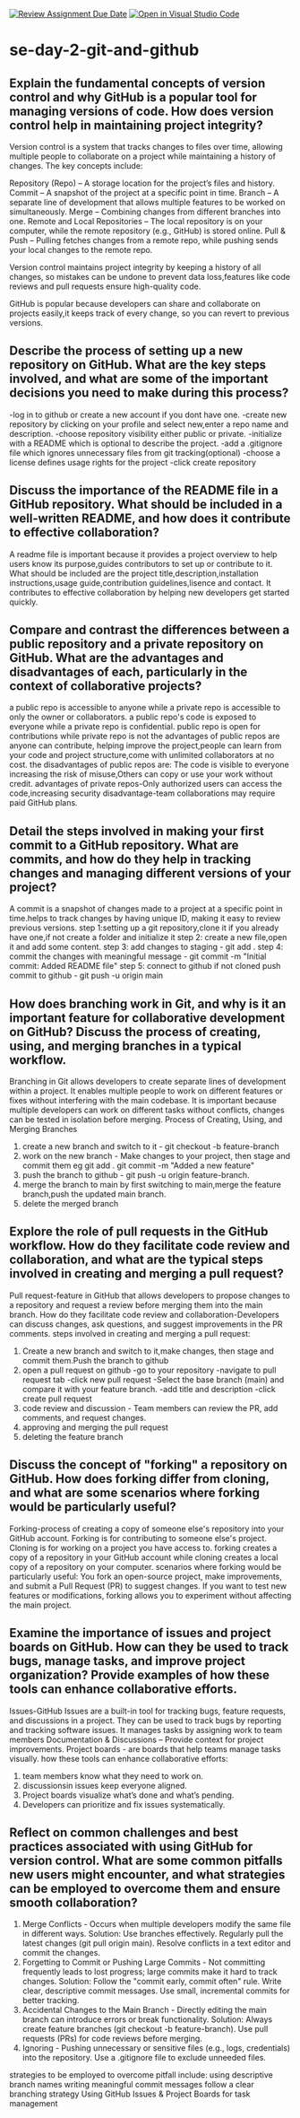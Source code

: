 [![Review Assignment Due Date](https://classroom.github.com/assets/deadline-readme-button-22041afd0340ce965d47ae6ef1cefeee28c7c493a6346c4f15d667ab976d596c.svg)](https://classroom.github.com/a/8wgCKhpZ)
[![Open in Visual Studio Code](https://classroom.github.com/assets/open-in-vscode-2e0aaae1b6195c2367325f4f02e2d04e9abb55f0b24a779b69b11b9e10269abc.svg)](https://classroom.github.com/online_ide?assignment_repo_id=18408950&assignment_repo_type=AssignmentRepo)
# se-day-2-git-and-github
## Explain the fundamental concepts of version control and why GitHub is a popular tool for managing versions of code. How does version control help in maintaining project integrity?
Version control is a system that tracks changes to files over time, allowing multiple people to collaborate on a project while maintaining a history of changes. The key concepts include:

Repository (Repo) – A storage location for the project’s files and history.
Commit – A snapshot of the project at a specific point in time.
Branch – A separate line of development that allows multiple features to be worked on simultaneously.
Merge – Combining changes from different branches into one.
Remote and Local Repositories – The local repository is on your computer, while the remote repository (e.g., GitHub) is stored online.
Pull & Push – Pulling fetches changes from a remote repo, while pushing sends your local changes to the remote repo.

Version control maintains project integrity by keeping a history of all changes, so mistakes can be undone to prevent data loss,features like code reviews and pull requests ensure high-quality code.

GitHub is popular because developers can share and collaborate on projects easily,it keeps track of every change, so you can revert to previous versions.

## Describe the process of setting up a new repository on GitHub. What are the key steps involved, and what are some of the important decisions you need to make during this process?

-log in to github or create a new account if you dont have one.
-create new repository by clicking on your profile and select new,enter a repo name and description.
-choose repository visibility either public or private.
-initialize with a README which is optional to describe the project.
-add a .gitignore file which ignores unnecessary files from git tracking(optional)
-choose a license defines usage rights for the project
-click create repository


## Discuss the importance of the README file in a GitHub repository. What should be included in a well-written README, and how does it contribute to effective collaboration?
A readme file is important because it provides a project overview to help users know its purpose,guides contributors to set up or contribute to it.
What should be included are the project title,description,installation instructions,usage guide,contribution guidelines,lisence and contact.
It contributes to effective collaboration by helping new developers get started quickly.

## Compare and contrast the differences between a public repository and a private repository on GitHub. What are the advantages and disadvantages of each, particularly in the context of collaborative projects?
a public repo is accessible to anyone while a private repo is accessible to only the owner or collaborators.
a public repo's code is exposed to everyone while a private repo is confidential.
public repo is open for contributions while private repo is not
the advantages of public repos are anyone can contribute, helping improve the project,people can learn from your code and project structure,come with unlimited collaborators at no cost.
the disadvantages of public repos are: The code is visible to everyone increasing the risk of misuse,Others can copy or use your work without credit.
advantages of private repos-Only authorized users can access the code,increasing security
disadvantage-team collaborations may require paid GitHub plans.


## Detail the steps involved in making your first commit to a GitHub repository. What are commits, and how do they help in tracking changes and managing different versions of your project?
A commit is a snapshot of changes made to a project at a specific point in time.helps to track changes by having unique ID, making it easy to review previous versions.
step 1:setting up a git repository,clone it if you already have one,if not create a folder and initialize it
step 2: create a new file,open it and add some content.
step 3: add changes to staging - git add .
step 4: commit the changes with meaningful message - git commit -m "Initial commit: Added README file"
step 5: connect to github if not cloned
push commit to github - git push -u origin main

## How does branching work in Git, and why is it an important feature for collaborative development on GitHub? Discuss the process of creating, using, and merging branches in a typical workflow.
Branching in Git allows developers to create separate lines of development within a project. It enables multiple people to work on different features or fixes without interfering with the main codebase.
It is important because multiple developers can work on different tasks without conflicts, changes can be tested in isolation before merging.
Process of Creating, Using, and Merging Branches
1. create a new branch and switch to it - git checkout -b feature-branch
2. work on the new branch - Make changes to your project, then stage and commit them eg git add .
git commit -m "Added a new feature"
3. push the branch to github - git push -u origin feature-branch.
4. merge the branch to main by first switching to main,merge the feature branch,push the updated main branch.
5. delete the merged branch

## Explore the role of pull requests in the GitHub workflow. How do they facilitate code review and collaboration, and what are the typical steps involved in creating and merging a pull request?
Pull request-feature in GitHub that allows developers to propose changes to a repository and request a review before merging them into the main branch.
How do they facilitate code review and collaboration-Developers can discuss changes, ask questions, and suggest improvements in the PR comments.
steps involved in creating and merging a pull request:
1. Create a new branch and switch to it,make changes, then stage and commit them.Push the branch to github
2. open a pull request on github
   -go to your repository
   -navigate to pull request tab
   -click new pull request
   -Select the base branch (main) and compare it with your feature branch.
   -add title and description
   -click create pull request
3. code review and discussion - Team members can review the PR, add comments, and request changes.
4. approving and merging the pull request
5. deleting the feature branch

## Discuss the concept of "forking" a repository on GitHub. How does forking differ from cloning, and what are some scenarios where forking would be particularly useful?
Forking-process of creating a copy of someone else's repository into your GitHub account.
Forking is for contributing to someone else's project.
Cloning is for working on a project you have access to.
forking creates a copy of a repository in your GitHub account while cloning creates a local copy of a repository on your computer.
scenarios where forking would be particularly useful:
You fork an open-source project, make improvements, and submit a Pull Request (PR) to suggest changes.
If you want to test new features or modifications, forking allows you to experiment without affecting the main project.


## Examine the importance of issues and project boards on GitHub. How can they be used to track bugs, manage tasks, and improve project organization? Provide examples of how these tools can enhance collaborative efforts.
Issues-GitHub Issues are a built-in tool for tracking bugs, feature requests, and discussions in a project.
They can be used to track bugs by reporting and tracking software issues.
It manages tasks by assigning work to team members
Documentation & Discussions – Provide context for project improvements.
Project boards - are boards that help teams manage tasks visually.
how these tools can enhance collaborative efforts:
 1. team members know what they need to work on.
 2. discussionsin issues keep everyone aligned.
 3. Project boards visualize what’s done and what’s pending.
 4. Developers can prioritize and fix issues systematically.

## Reflect on common challenges and best practices associated with using GitHub for version control. What are some common pitfalls new users might encounter, and what strategies can be employed to overcome them and ensure smooth collaboration?
1. Merge Conflicts - Occurs when multiple developers modify the same file in different ways.
   Solution:
Use branches effectively.
Regularly pull the latest changes (git pull origin main).
Resolve conflicts in a text editor and commit the changes.
2. Forgetting to Commit or Pushing Large Commits - Not committing frequently leads to lost progress; large commits make it hard to track changes.
   Solution:
Follow the "commit early, commit often" rule.
Write clear, descriptive commit messages.
Use small, incremental commits for better tracking.
3. Accidental Changes to the Main Branch - Directly editing the main branch can introduce errors or break functionality.
   Solution:
Always create feature branches (git checkout -b feature-branch).
Use pull requests (PRs) for code reviews before merging.
4. Ignoring - Pushing unnecessary or sensitive files (e.g., logs, credentials) into the repository.
   Use a .gitignore file to exclude unneeded files.

strategies to be employed to overcome pitfall include:
using descriptive branch names
writing meaningful commit messages
follow a clear branching strategy
Using GitHub Issues & Project Boards for task management


